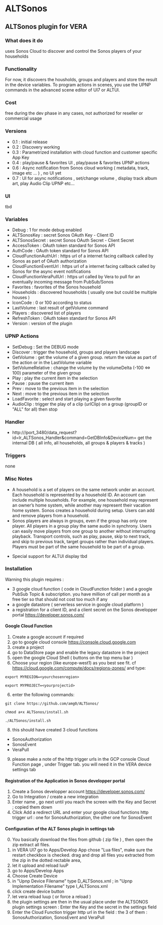 # ALTSonos
## ALTSonos plugin for VERA

### What does it do
uses Sonos Cloud to discover and control the Sonos players of your households

### Functionality
For now, it discovers the housholds, groups and players and store the result in the device variables.
To program actions in scenes, you use the UPNP commands in the advanced scene editor of UI7 or ALTUI.

### Cost
free during the dev phase
in any cases, not authorized for reseller or commercial usage

### Versions
- 0.1 : initial release
- 0.2 : Discovery working
- 0.3 : Parametrized installation with cloud function and customer specific App Key
- 0.4 : play/pause & favorites UI , play/pause & favorites UPNP actions
- 0.6 : Async notification from Sonos cloud working ( metadata, track, image etc ... ) , no UI yet
- 0.7 : UI for async notifications , set/change volume , display track album art, play Audio Clip UPNP etc...

### UI
tbd

### Variables
- Debug : 1 for mode debug enabled
- ALTSonosKey : secret Sonos OAuth Key - Client ID
- ALTSonosSecret : secret Sonos OAuth Secret - Client Secret
- AccessToken : OAuth token standard for Sonos API
- AuthCode : OAuth token standard for Sonos API
- CloudFunctionAuthUrl : https url of a internet facing callback called by Sonos as part of OAuth authorization
- CloudFunctionEventUrl : https url of a internet facing callback called by Sonos for the async event notifications
- CloudFunctionVeraPullUrl : https url called by Vera to pull for an eventually incoming message from PubSub/Sonos
- Favorites : favorites of the Sonos household
- Households : discovered households ( usually one but could be multiple houses )
- IconCode : 0 or 100 according to status
- LastVolume : last result of getVolume command
- Players : discovered list of players
- RefreshToken : OAuth token standard for Sonos API
- Version : version of the plugin

### UPNP Actions
- SetDebug : Set the DEBUG mode
- Discover : trigger the household, groups and players landscape
- GetVolume : get the volume of a given group. return the value as part of the action or in the LastVolume variable
- SetVolumeRelative : change the volume by the volumeDelta (-100 <=> 100) parameter of the given group
- Play : play the current item in the selection
- Pause : pause the current item
- Prev : move to the previous item in the selection
- Next : move to the previous item in the selection
- LoadFavorite : select and start playing a given favorite
- AudioClip : trigger the play of a clip (urlClip) on a group (groupID or "ALL" for all) then stop


### Handler
- http://<ip>/port_3480/data_request?id=lr_ALTSonos_Handler&command=GetDBInfo&DeviceNum=<devnum>
get the internal DB ( all info, all households, all groups & players & tracks )

### Triggers
none

### Misc Notes
- A household is a set of players on the same network under an account. Each household is represented by a household ID. An account can include multiple households. For example, one household may represent an owner’s home system, while another may represent their vacation home system. Sonos creates a household during setup. Users can add and remove players from a household.
- Sonos players are always in groups, even if the group has only one player. All players in a group play the same audio in synchrony. Users can easily move players from one group to another without interrupting playback. Transport controls, such as play, pause, skip to next track, and skip to previous track, target groups rather than individual players. Players must be part of the same household to be part of a group.

* Special support for ALTUI display
tbd

### Installation
Warning this plugin requires :
- 3 google cloud function ( code in CloudFunction folder ) and a google PubSub Topic & subscription.  you have million of call per month as a free tier so that should not cost too much if any
- a google datastore ( serverless service in google cloud platform )
- a registration for a client ID, and a client secret on the Sonos developper portal https://developer.sonos.com/

#### Google Cloud Function
1. Create a google account if required
2. go to google cloud console https://console.cloud.google.com
3. create a project
4. go to DataStore page and enable the legacy datastore in the project
4. open the google Cloud Shell ( buttons on the top menu bar )
5. Choose your region (like europe-west1) as you best see fit. cf https://cloud.google.com/compute/docs/regions-zones/ and type:

`export MYREGION=<yourchosenregion>`

`export MYPROJECT=<yourprojectid>`

6. enter the following commands:

`git clone https://github.com/amg0/ALTSonos/`

`chmod a+x ALTSonos/install.sh`

`./ALTSonos/install.sh`

8. this should have created 3 cloud functions
- SonosAuthorization
- SonosEvent
- VeraPull

9. please make a note of the http trigger urls in the GCP console Cloud Function page , under Trigger tab. you will need it in the VERA device settings tab


#### Registration of the Application in Sonos developper portal
1. Create a Sonos developper account https://developer.sonos.com/
2. Go to Integration / create a new integration
3. Enter name , go next until you reach the screen with the Key and Secret ; copied them down
4. Click Add a redirect URL and enter your google cloud functions http trigger url : one for SonosAuthorization, the other one for SonosEvent

#### Configuration of the ALT Sonos plugin in settings tab
0. You basically download the files from github ( zip file ) , then open the zip  extract all files.  
1. in VERA UI7 go to Apps/Develop App chose "Lua files", make sure the restart checkbox is checked.  drag and drop all files you extracted from the zip in the dotted rectable area,  
2. let it upload and reload luuP
3. go to Apps/Develop Apps
4. Choose Create Device
5. in "Upnp Device Filename" type D_ALTSonos.xml ; in "Upnp Implementation Filename" type I_ALTSonos.xml
6. click create device button
7. let vera reload luup ( or force a reload )
8. the plugin settings are then in the usual place under the ALTSONOS plugin settings screen : Enter the Key and the secret in the settings field
9. Enter the Cloud Function trigger http url in the field : the 3 of them : SonosAuthorization, SonosEvent and VeraPull

